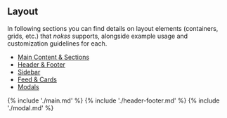 <section>

# Layout

In following sections you can find details on layout elements (containers, grids, etc.) that _nokss_ supports,
alongside example usage and customization guidelines for each.

- [Main Content & Sections](#main-content--sections)
- [Header & Footer](#header--footer)
- [Sidebar](#sidebar)
- [Feed & Cards](#feed--cards)
- [Modals](#modals)

</section>

{% include './main.md' %}
{% include './header-footer.md' %}
{% include './modal.md' %}